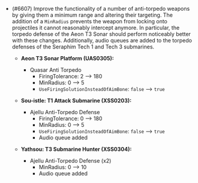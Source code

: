 - (#6607) Improve the functionality of a number of anti-torpedo weapons by giving them a minimum range and altering their targeting. The addition of a `MinRadius` prevents the weapon from locking onto projectiles it cannot reasonably intercept anymore. In particular, the torpedo defense of the Aeon T3 Sonar should perform noticeably better with these changes. Additionally, audio queues are added to the torpedo defenses of the Seraphim Tech 1 and Tech 3 submarines.

  - **Aeon T3 Sonar Platform (UAS0305):**
    - Quasar Anti Torpedo
      - FiringTolerance: 2 --> 180
      - MinRadius: 0 --> 5
      - `UseFiringSolutionInsteadOfAimBone`: `false` --> `true`

  - **Sou-istle: T1 Attack Submarine (XSS0203):**
    - Ajellu Anti-Torpedo Defense
      - FiringTolerance: 0 --> 180
      - MinRadius: 0 --> 5
      - `UseFiringSolutionInsteadOfAimBone`: `false` --> `true`
      - Audio queue added

  - **Yathsou: T3 Submarine Hunter (XSS0304):**
    - Ajellu Anti-Torpedo Defense (x2)
      - MinRadius: 0 --> 10
      - Audio queue added
